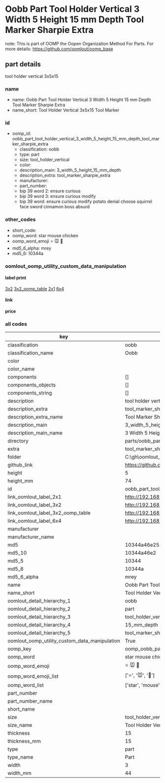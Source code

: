 # Oobb Part Tool Holder Vertical 3 Width 5 Height 15 mm Depth Tool Marker Sharpie Extra  

note: This is part of OOMP the Oopen Organization Method For Parts. For more details: https://github.com/oomlout/oomp_base

##  part details
  



tool holder vertical 3x5x15



### name
* name: Oobb Part Tool Holder Vertical 3 Width 5 Height 15 mm Depth Tool Marker Sharpie Extra
* name_short: Tool Holder Vertical 3x5x15 Tool Marker
### id
* oomp_id: oobb_part_tool_holder_vertical_3_width_5_height_15_mm_depth_tool_marker_sharpie_extra
  * classification: oobb
  * type: part
  * size: tool_holder_vertical
  * color: 
  * description_main: 3_width_5_height_15_mm_depth
  * description_extra: tool_marker_sharpie_extra
  * manufacturer: 
  * part_number: 
  * bip 39 word 2: ensure curious
  * bip 39 word 3: ensure curious modify
  * bip 39 word: ensure curious modify potato denial choose squirrel face sword cinnamon boss absurd

### other_codes
* short_code: 
* oomp_word: star mouse chicken
* oomp_word_emoji :star: :mouse: :chicken:
* md5_6_alpha: mrey
* md5_6: 10344a






### oomlout_oomp_utility_custom_data_manipulation
#### label print
[3x2](http://192.168.1.245:1112/?label=oomp%20mrey)
[3x2_oomp_table](http://192.168.1.108:1112/?label=oomp%20mrey)
[2x1](http://192.168.1.242:1112/?label=oomp%20mrey)
[6x4](http://192.168.1.55:1112/?label=oomp%20mrey)    

#### link

                              

#### price







### all codes 
| key | value |  
| --- | --- |  
| classification | oobb |  
| classification_name | Oobb |  
| color |  |  
| color_name |  |  
| components | [] |  
| components_objects | [] |  
| components_string | [] |  
| description | tool holder vertical 3x5x15 |  
| description_extra | tool_marker_sharpie_extra |  
| description_extra_name | Tool Marker Sharpie Extra |  
| description_main | 3_width_5_height_15_mm_depth |  
| description_main_name | 3 Width 5 Height 15 mm Depth |  
| directory | parts/oobb_part_tool_holder_vertical_3_width_5_height_15_mm_depth_tool_marker_sharpie_extra |  
| extra | tool_marker_sharpie |  
| folder | C:\gh\oomlout_oobb_version_4_generated_parts\things\oobb_part_tool_holder_vertical_3_width_5_height_15_mm_depth_tool_marker_sharpie_extra |  
| github_link | https://github.com/oomlout/oomlout_oomp_part_src/tree/main/parts/oobb_part_tool_holder_vertical_3_width_5_height_15_mm_depth_tool_marker_sharpie_extra |  
| height | 5 |  
| height_mm | 74 |  
| id | oobb_part_tool_holder_vertical_3_width_5_height_15_mm_depth_tool_marker_sharpie_extra |  
| link_oomlout_label_2x1 | http://192.168.1.242:1112/?label=oomp%20mrey |  
| link_oomlout_label_3x2 | http://192.168.1.245:1112/?label=oomp%20mrey |  
| link_oomlout_label_3x2_oomp_table | http://192.168.1.108:1112/?label=oomp%20mrey |  
| link_oomlout_label_6x4 | http://192.168.1.55:1112/?label=oomp%20mrey |  
| manufacturer |  |  
| manufacturer_name |  |  
| md5 | 10344a46e2519a74a11d3a8d1d4d7a5a |  
| md5_10 | 10344a46e2 |  
| md5_5 | 10344 |  
| md5_6 | 10344a |  
| md5_6_alpha | mrey |  
| name | Oobb Part Tool Holder Vertical 3 Width 5 Height 15 mm Depth Tool Marker Sharpie Extra |  
| name_short | Tool Holder Vertical 3x5x15 Tool Marker |  
| oomlout_detail_hierarchy_1 | oobb |  
| oomlout_detail_hierarchy_2 | part |  
| oomlout_detail_hierarchy_3 | tool_holder_vertical |  
| oomlout_detail_hierarchy_4 | 15_mm_depth |  
| oomlout_detail_hierarchy_5 | tool_marker_sharpie_extra |  
| oomlout_oomp_utility_custom_data_manipulation | True |  
| oomp_key | oomp_oobb_part_tool_holder_vertical_3_width_5_height_15_mm_depth_tool_marker_sharpie_extra |  
| oomp_word | star mouse chicken |  
| oomp_word_emoji | :star: :mouse: :chicken: |  
| oomp_word_emoji_list | [':star:', ':mouse:', ':chicken:'] |  
| oomp_word_list | ['star', 'mouse', 'chicken'] |  
| part_number |  |  
| part_number_name |  |  
| short_name |  |  
| size | tool_holder_vertical |  
| size_name | Tool Holder Vertical |  
| thickness | 15 |  
| thickness_mm | 15 |  
| type | part |  
| type_name | Part |  
| width | 3 |  
| width_mm | 44 |  
